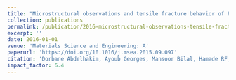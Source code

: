 ```yaml
---
title: "Microstructural observations and tensile fracture behavior of FSW twin roll cast AZ31 Mg sheets"
collection: publications
permalink: /publication/2016-microstructural-observations-tensile-fracture
excerpt: ''
date: 2016-01-01
venue: 'Materials Science and Engineering: A'
paperurl: 'https://doi.org/10.1016/j.msea.2015.09.097'
citation: 'Dorbane Abdelhakim, Ayoub Georges, Mansoor Bilal, Hamade RF, Kridli G, Shabadi Rajashekhara, Imad Abdellatif. (2016). &quot;Microstructural observations and tensile fracture behavior of FSW twin roll cast AZ31 Mg sheets.&quot; <i>Materials Science and Engineering: A</i>, 649, 190-200.'
impact_factor: 6.4
---
```

